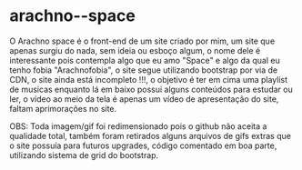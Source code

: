 # arachno--space
O Arachno space é o front-end de um site criado por mim, um site que apenas surgiu do nada, sem ideia ou esboço algum, o nome dele é interessante pois contempla algo que eu amo "Space" e algo da qual eu tenho fobia "Arachnofobia", o site segue utilizando bootstrap por via de CDN, o site ainda está incompleto !!!, o objetivo é ter em cima uma playlist de musicas enquanto lá em baixo possui alguns conteúdos para estudar ou ler, o vídeo ao meio da tela é apenas um vídeo de apresentação do site, faltam aprimorações no site.

OBS: Toda imagem/gif foi redimensionado pois o github não aceita a qualidade total, também foram retirados alguns arquivos de gifs extras que o site possuía para futuros upgrades, código comentado em boa parte, utilizando sistema de grid do bootstrap.
